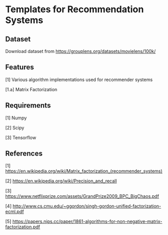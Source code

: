 # Templates for Recommendation Systems

## Dataset
Download dataset from https://grouplens.org/datasets/movielens/100k/

## Features
[1] Various algorithm implementations used for recommender systems

[1.a] Matrix Factorization

## Requirements
[1] Numpy

[2] Scipy

[3] Tensorflow

## References
[1] https://en.wikipedia.org/wiki/Matrix_factorization_(recommender_systems)

[2] https://en.wikipedia.org/wiki/Precision_and_recall

[3] https://www.netflixprize.com/assets/GrandPrize2009_BPC_BigChaos.pdf

[4] http://www.cs.cmu.edu/~ggordon/singh-gordon-unified-factorization-ecml.pdf

[5] https://papers.nips.cc/paper/1861-algorithms-for-non-negative-matrix-factorization.pdf